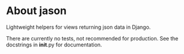 About jason
===========

Lightweight helpers for views returning json data in Django.

There are currently no tests, not recommended for production. See the docstrings
in __init__.py for documentation.